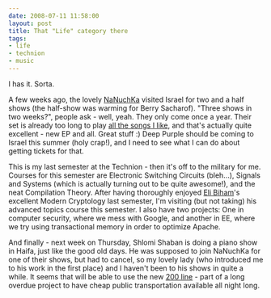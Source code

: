 ```yaml
---
date: 2008-07-11 11:58:00
layout: post
title: That "Life" category there
tags:
- life
- technion
- music
---
```


I has it. Sorta.  
  
A few weeks ago, the lovely [NaNuchKa](http://nanuchka.com) visited Israel for
two and a half shows (the half-show was warming for Berry Sacharof). "Three
shows in two weeks?", people ask - well, yeah. They only come once a year.
Their set is already too long to play [all the songs I
like](http://youtube.com/watch?v=tn4RITTXkjw), and that's actually quite
excellent - new EP and all. Great stuff :) Deep Purple should be coming to
Israel this summer (holy crap!), and I need to see what I can do about getting
tickets for that.  
  
This is my last semester at the Technion - then it's off to the military for
me. Courses for this semester are Electronic Switching Circuits (bleh...),
Signals and Systems (which is actually turning out to be quite awesome!), and
the neat Compilation Theory. After having thoroughly enjoyed [Eli
Biham](http://www.cs.technion.ac.il/~biham/)'s excellent Modern Cryptology last
semester, I'm visiting (but not taking) his advanced topics course this
semester. I also have two projects: One in computer security, where we mess
with Google, and another in EE, where we try using transactional memory in
order to optimize Apache.  
  
And finally - next week on Thursday, Shlomi Shaban is doing a piano show in
Haifa, just like the good old days. He was supposed to join NaNuchKa for one of
their shows, but had to cancel, so my lovely lady (who introduced me to his
work in the first place) and I haven't been to his shows in quite a while. It
seems that will be able to use the new [200
line](http://www.egged.co.il/main.asp?lngCategoryID=6109) - part of a long
overdue project to have cheap public transportation available all night long.
